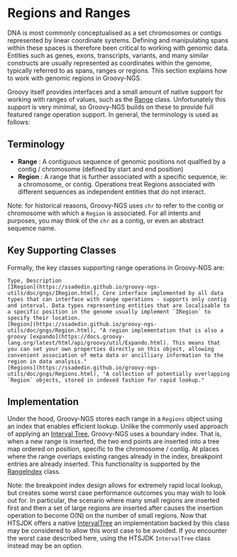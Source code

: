 # Regions and Ranges

DNA is most commonly conceptualised as a set chromosomes or contigs represented
by linear coordinate systems. Defining and manipulating spans within these
spaces is therefore been critical to working with genomic data. Entities such as
genes, exons, transcripts, variants, and many similar constructs are usually
represented as coordinates within the genome, typically referred to as spans,
ranges or regions. This section explains how to work with genomic regions in
Groovy-NGS.

Groovy itself provides interfaces and a small amount of
native support for working with ranges of values, such as the [Range](https://docs.groovy-lang.org/latest/html/api/groovy/lang/Range.htm) class. Unfortunately this support is very minimal, so Groovy-NGS builds on these to provide full featured range operation support. In general, the terminology is used as follows:

## Terminology

- **Range** : A contiguous sequence of genomic positions not qualfied by a contig / chromosome (defined by start and end position)
- **Region** : A range that is further associated with a specific sequence, ie: a chromosome, or contig. Operations treat Regions associated with different sequences as independent entities that do not interact.
               
Note: for historical reasons, Groovy-NGS uses `chr` to refer to the contig or chromosome with which a 
`Region` is associated. For all intents and purposes, you may think of the `chr` as a contig, or even
an abstract sequence name.

## Key Supporting Classes 

Formally, the key classes supporting range operations in Groovy-NGS are:

```table {title: "Range Data Types"}
Type, Description
[IRegion](https://ssadedin.github.io/groovy-ngs-utils/doc/gngs/IRegion.html), Core interface implemented by all data types that can interface with range operations - supports only contig and interval. Data types representing entities that are localisable to a specific position in the genome usually implement `IRegion` to specify their location.
[Region](https://ssadedin.github.io/groovy-ngs-utils/doc/gngs/Region.html), "A region implementation that is also a groovy [expando](https://docs.groovy-lang.org/latest/html/api/groovy/util/Expando.html). This means that you can set your own properties directly on this object, allowing convenient association of meta data or ancilliary information to the region in data analysis."
[Regions](https://ssadedin.github.io/groovy-ngs-utils/doc/gngs/Regions.html), "A collection of potentially overlapping `Region` objects, stored in indexed fashion for rapid lookup."
```

## Implementation

Under the hood, Groovy-NGS stores each range in a `Regions` object using an
index that enables efficient lookup. Unlike the commonly used approach of applying
an [Interval Tree](https://en.wikipedia.org/wiki/Interval_tree), Groovy-NGS uses
a boundary index. That is, when a new range is inserted, the two end points are inserted
into a tree map ordered on position, specific to the chromosome / contig. At places where
the range overlaps existing ranges already in the index, breakpoint entries are already
inserted. This functionality is supported by the [RangeIndex](https://ssadedin.github.io/groovy-ngs-utils/doc/gngs/RangeIndex.html) class.

Note: the breakpoint index design allows for extremely rapid local lookup, but
creates
some worst case performance outcomes you may wish to look out for. In particular,
the scenario where many small regions are inserted first and then a set of large regions
are inserted after causes the insertion operation to become O(N) on the number
of small regions. Now that HTSJDK offers a native
[IntervalTree](https://samtools.github.io/htsjdk/javadoc/htsjdk/htsjdk/samtools/util/IntervalTree.html)
an implementation backed by this class may be considered to allow this worst
case to be avoided. If you encounter the worst case described here, using the
HTSJDK `IntervalTree` class instead may be an option.



